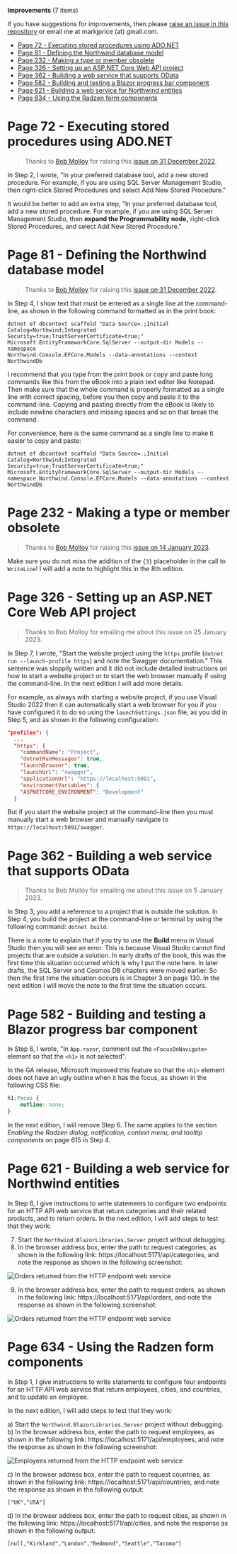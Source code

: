 **Improvements** (7 items)

If you have suggestions for improvements, then please [raise an issue in this repository](https://github.com/markjprice/apps-services-net7/issues) or email me at markjprice (at) gmail.com.

- [Page 72 - Executing stored procedures using ADO.NET](#page-72---executing-stored-procedures-using-adonet)
- [Page 81 - Defining the Northwind database model](#page-81---defining-the-northwind-database-model)
- [Page 232 - Making a type or member obsolete](#page-232---making-a-type-or-member-obsolete)
- [Page 326 - Setting up an ASP.NET Core Web API project](#page-326---setting-up-an-aspnet-core-web-api-project)
- [Page 362 - Building a web service that supports OData](#page-362---building-a-web-service-that-supports-odata)
- [Page 582 - Building and testing a Blazor progress bar component](#page-582---building-and-testing-a-blazor-progress-bar-component)
- [Page 621 - Building a web service for Northwind entities](#page-621---building-a-web-service-for-northwind-entities)
- [Page 634 - Using the Radzen form components](#page-634---using-the-radzen-form-components)

# Page 72 - Executing stored procedures using ADO.NET

> Thanks to [Bob Molloy](https://github.com/BobMolloy) for raising this [issue on 31 December 2022](https://github.com/markjprice/apps-services-net7/issues/3).

In Step 2, I wrote, "In your preferred database tool, add a new stored procedure. For example, if you are using 
SQL Server Management Studio, then right-click Stored Procedures and select Add New Stored Procedure."

It would be better to add an extra step, "In your preferred database tool, add a new stored procedure. For example, if you are using SQL Server Management Studio, then **expand the Programmability node,** right-click Stored Procedures, and select Add New Stored Procedure."

# Page 81 - Defining the Northwind database model

> Thanks to [Bob Molloy](https://github.com/BobMolloy) for raising this [issue on 31 December 2022](https://github.com/markjprice/apps-services-net7/issues/4).

In Step 4, I show text that must be entered as a single line at the command-line, as shown in the following command formatted as in the print book:
```
dotnet ef dbcontext scaffold "Data Source=.;Initial 
Catalog=Northwind;Integrated Security=true;TrustServerCertificate=true;" 
Microsoft.EntityFrameworkCore.SqlServer --output-dir Models --namespace 
Northwind.Console.EFCore.Models --data-annotations --context NorthwindDb
```

I recommend that you type from the print book or copy and paste long commands like this from the eBook into a plain text editor like Notepad. Then make sure that the whole command is properly formatted as a single line with correct spacing, before you then copy and paste it to the command-line. Copying and pasting directly from the eBook is likely to include newline characters and missing spaces and so on that break the command.

For convenience, here is the same command as a single line to make it easier to copy and paste:
```
dotnet ef dbcontext scaffold "Data Source=.;Initial Catalog=Northwind;Integrated Security=true;TrustServerCertificate=true;" Microsoft.EntityFrameworkCore.SqlServer --output-dir Models --namespace Northwind.Console.EFCore.Models --data-annotations --context NorthwindDb
```

# Page 232 - Making a type or member obsolete

> Thanks to [Bob Molloy](https://github.com/BobMolloy) for raising this [issue on 14 January 2023](https://github.com/markjprice/apps-services-net7/issues/8).

Make sure you do not miss the addition of the `{3}` placeholder in the call to `WriteLine`! I will add a note to highlight this in the 8th edition.

# Page 326 - Setting up an ASP.NET Core Web API project

> Thanks to Bob Molloy for emailing me about this issue on 25 January 2023.

In Step 7, I wrote, "Start the website project using the `https` profile (`dotnet run --launch-profile https`) and 
note the Swagger documentation." This sentence was sloppily written and it did not include detailed instructions on how to start a website project or to start the web browser manually if using the command-line. In the next edition I will add more details.

For example, as always with starting a website project, if you use Visual Studio 2022 then it can automatically start a web browser for you if you have configured it to do so using the `launchSettings.json` file, as you did in Step 5, and as shown in the following configuration:
```json
"profiles": {
  ...
  "https": {
    "commandName": "Project",
    "dotnetRunMessages": true,
    "launchBrowser": true,
    "launchUrl": "swagger",
    "applicationUrl": "https://localhost:5091",
    "environmentVariables": {
    "ASPNETCORE_ENVIRONMENT": "Development"
  }
```
But if you start the website project at the command-line then you must manually start a web browser and manually navigate to `https://localhost:5091/swagger`.

# Page 362 - Building a web service that supports OData

> Thanks to Bob Molloy for emailing me about this issue on 5 January 2023.

In Step 3, you add a reference to a project that is outside the solution. In Step 4, you build the project at the command-line or terminal by using the following command: `dotnet build`. 

There is a note to explain that if you try to use the **Build** menu in Visual Studio then you will see an error. This is because Visual Studio cannot find projects that are outside a solution. In early drafts of the book, this was the first time this situation occurred which is why I put the note here. In later drafts, the SQL Server and Cosmos DB chapters were moved earlier. So then the first time the situation occurs is in Chapter 3 on page 130. In the next edition I will move the note to the first time the situation occurs.

# Page 582 - Building and testing a Blazor progress bar component

In Step 6, I wrote, "In `App.razor`, comment out the `<FocusOnNavigate>` element so that the `<h1>` is not selected". 

In the GA release, Microsoft improved this feature so that the `<h1>` element does not have an ugly outline when it has the focus, as shown in the following CSS file:
```css
h1:focus {
    outline: none;
}
```

In the next edition, I will remove Step 6. The same applies to the section *Enabling the Radzen dialog, notification, context menu, and tooltip components* on page 615 in Step 4. 

# Page 621 - Building a web service for Northwind entities

In Step 6, I give instructions to write statements to configure two endpoints for an HTTP API web service that return categories and their related products, and to return orders. In the next edition, I will add steps to test that they work:

7. Start the `Northwind.BlazorLibraries.Server` project without debugging.
8. In the browser address box, enter the path to request categories, as shown in the following link: https://localhost:5171/api/categories, and note the response as shown in the following screenshot:

![Orders returned from the HTTP endpoint web service](images/B18857_17_page_621a.png)

9. In the browser address box, enter the path to request orders, as shown in the following link: https://localhost:5171/api/orders, and note the response as shown in the following screenshot:

![Orders returned from the HTTP endpoint web service](images/B18857_17_page_621b.png)

# Page 634 - Using the Radzen form components

In Step 1, I give instructions to write statements to configure four endpoints for an HTTP API web service that return employees, cities, and countries, and to update an employee. 

In the next edition, I will add steps to test that they work:

a) Start the `Northwind.BlazorLibraries.Server` project without debugging.
b) In the browser address box, enter the path to request employees, as shown in the following link: https://localhost:5171/api/employees, and note the response as shown in the following screenshot:

![Employees returned from the HTTP endpoint web service](images/B18857_17_page_634.png)

c) In the browser address box, enter the path to request countries, as shown in the following link: https://localhost:5171/api/countries, and note the response as shown in the following output:
```
["UK","USA"]
```
d) In the browser address box, enter the path to request cities, as shown in the following link: https://localhost:5171/api/cities, and note the response as shown in the following output:
```
[null,"Kirkland","London","Redmond","Seattle","Tacoma"]
```
